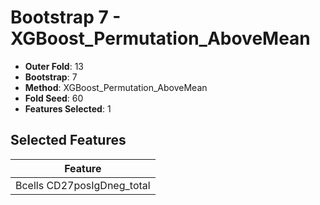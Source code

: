 # Bootstrap 7 - XGBoost_Permutation_AboveMean

- **Outer Fold**: 13
- **Bootstrap**: 7
- **Method**: XGBoost_Permutation_AboveMean
- **Fold Seed**: 60
- **Features Selected**: 1

## Selected Features

| Feature |
|---------|
| Bcells CD27posIgDneg_total |
